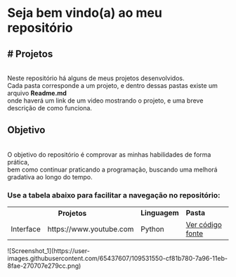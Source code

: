 <h1> Seja bem vindo(a) ao meu repositório </h1>
<h2># Projetos</h2> <br>
Neste repositório há alguns de meus projetos desenvolvidos. <br>
Cada pasta corresponde a um projeto, e dentro dessas pastas existe um arquivo <strong>Readme.md</strong><br>
onde haverá um link de um video mostrando o projeto, e uma breve descrição de como funciona.

<h2>Objetivo</h2><br>
O objetivo do repositório é comprovar as minhas habilidades de forma prática, <br>
bem como continuar praticando a programação, buscando uma melhorá gradativa ao longo do tempo.
<br>

<h3>Use a tabela abaixo para facilitar a navegação no repositório:</h3>
<table>
  <tr>
    <th colspan=2><strong> Projetos</strong></th>
    <td><strong> Linguagem </strong></td>
    <td><strong> Pasta </strong></td>
  </tr>
   <tr>
    <td> Interface</td>
    <td> https://www.youtube.com</td>
    <td> Python</td>
     <td> <a href='https://github.com/merino626/Projetos/tree/main/interface'>Ver código fonte</a></td>
  </tr>


</table>
![Screenshot_1](https://user-images.githubusercontent.com/65437607/109531550-cf81b780-7a96-11eb-8fae-270707e279cc.png)
